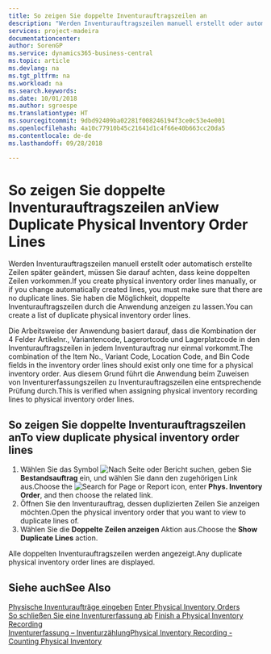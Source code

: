 ```yaml
---
title: So zeigen Sie doppelte Inventurauftragszeilen an
description: "Werden Inventurauftragszeilen manuell erstellt oder automatisch erstellte Zeilen später geändert, müssen Sie darauf achten, dass keine doppelten Zeilen vorkommen. Sie haben die Möglichkeit, doppelte Inventurauftragszeilen durch die Anwendung anzeigen zu lassen."
services: project-madeira
documentationcenter: 
author: SorenGP
ms.service: dynamics365-business-central
ms.topic: article
ms.devlang: na
ms.tgt_pltfrm: na
ms.workload: na
ms.search.keywords: 
ms.date: 10/01/2018
ms.author: sgroespe
ms.translationtype: HT
ms.sourcegitcommit: 9dbd92409ba02281f008246194f3ce0c53e4e001
ms.openlocfilehash: 4a10c77910b45c21641d1c4f66e40b663cc20da5
ms.contentlocale: de-de
ms.lasthandoff: 09/28/2018

---
```

# <a name="view-duplicate-physical-inventory-order-lines"></a><span data-ttu-id="1f88d-104">So zeigen Sie doppelte Inventurauftragszeilen an</span><span class="sxs-lookup"><span data-stu-id="1f88d-104">View Duplicate Physical Inventory Order Lines</span></span>
<span data-ttu-id="1f88d-105">Werden Inventurauftragszeilen manuell erstellt oder automatisch erstellte Zeilen später geändert, müssen Sie darauf achten, dass keine doppelten Zeilen vorkommen.</span><span class="sxs-lookup"><span data-stu-id="1f88d-105">If you create physical inventory order lines manually, or if you change automatically created lines, you must make sure that there are no duplicate lines.</span></span> <span data-ttu-id="1f88d-106">Sie haben die Möglichkeit, doppelte Inventurauftragszeilen durch die Anwendung anzeigen zu lassen.</span><span class="sxs-lookup"><span data-stu-id="1f88d-106">You can create a list of duplicate physical inventory order lines.</span></span>  

<span data-ttu-id="1f88d-107">Die Arbeitsweise der Anwendung basiert darauf, dass die Kombination der 4 Felder  Artikelnr.,  Variantencode,  Lagerortcode und  Lagerplatzcode in den Inventurauftragszeilen in jedem Inventurauftrag nur einmal vorkommt.</span><span class="sxs-lookup"><span data-stu-id="1f88d-107">The combination of the Item No., Variant Code, Location Code, and Bin Code fields in the inventory order lines should exist only one time for a physical inventory order.</span></span> <span data-ttu-id="1f88d-108">Aus diesem Grund führt die Anwendung beim Zuweisen von Inventurerfassungszeilen zu Inventurauftragszeilen eine entsprechende Prüfung durch.</span><span class="sxs-lookup"><span data-stu-id="1f88d-108">This is verified when assigning physical inventory recording lines to physical inventory order lines.</span></span>  

## <a name="to-view-duplicate-physical-inventory-order-lines"></a><span data-ttu-id="1f88d-109">So zeigen Sie doppelte Inventurauftragszeilen an</span><span class="sxs-lookup"><span data-stu-id="1f88d-109">To view duplicate physical inventory order lines</span></span>  

1.  <span data-ttu-id="1f88d-110">Wählen Sie das Symbol ![Nach Seite oder Bericht suchen](../../media/ui-search/search_small.png "Symbol „Nach Seite oder Bericht suchen”"), geben Sie **Bestandsauftrag** ein, und wählen Sie dann den zugehörigen Link aus.</span><span class="sxs-lookup"><span data-stu-id="1f88d-110">Choose the ![Search for Page or Report](../../media/ui-search/search_small.png "Search for Page or Report icon") icon, enter **Phys. Inventory Order**, and then choose the related link.</span></span>  
2.  <span data-ttu-id="1f88d-111">Öffnen Sie den Inventurauftrag, dessen duplizierten Zeilen Sie anzeigen möchten.</span><span class="sxs-lookup"><span data-stu-id="1f88d-111">Open the physical inventory order that you want to view to duplicate lines of.</span></span>  
3.  <span data-ttu-id="1f88d-112">Wählen Sie die **Doppelte Zeilen anzeigen** Aktion aus.</span><span class="sxs-lookup"><span data-stu-id="1f88d-112">Choose the **Show Duplicate Lines** action.</span></span>  

<span data-ttu-id="1f88d-113">Alle doppelten Inventurauftragszeilen werden angezeigt.</span><span class="sxs-lookup"><span data-stu-id="1f88d-113">Any duplicate physical inventory order lines are displayed.</span></span>  

## <a name="see-also"></a><span data-ttu-id="1f88d-114">Siehe auch</span><span class="sxs-lookup"><span data-stu-id="1f88d-114">See Also</span></span>  
 <span data-ttu-id="1f88d-115">[Physische Inventuraufträge eingeben](how-to-enter-physical-inventory-orders.md) </span><span class="sxs-lookup"><span data-stu-id="1f88d-115">[Enter Physical Inventory Orders](how-to-enter-physical-inventory-orders.md) </span></span>  
 <span data-ttu-id="1f88d-116">[So schließen Sie eine Inventurerfassung ab](how-to-finish-a-physical-inventory-recording.md) </span><span class="sxs-lookup"><span data-stu-id="1f88d-116">[Finish a Physical Inventory Recording](how-to-finish-a-physical-inventory-recording.md) </span></span>  
 [<span data-ttu-id="1f88d-117">Inventurerfassung – Inventurzählung</span><span class="sxs-lookup"><span data-stu-id="1f88d-117">Physical Inventory Recording - Counting Physical Inventory</span></span>](physical-inventory-recording-counting-physical-inventory.md)


